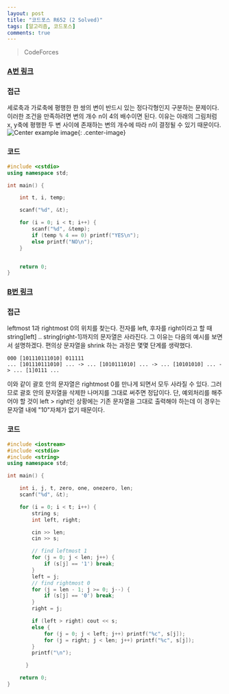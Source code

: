 ```yaml
---
layout: post
title: "코드포스 R652 (2 Solved)"
tags: [알고리즘, 코드포스]
comments: true
---
```


> CodeForces  

### [A번 링크](https://codeforces.com/contest/1369/problem/A)  

### 접근  
세로축과 가로축에 평행한 한 쌍의 변이 반드시 있는 정다각형인지 구분하는 문제이다. 이러한 조건을 만족하려면 변의 개수 n이 4의 배수이면 된다. 이유는 아래의 그림처럼 x, y축에 평행한 두 변 사이에 존재하는 변의 개수에 따라 n이 결정될 수 있기 때문이다.  
![Center example image](https://user-images.githubusercontent.com/35067611/86225343-109e9080-bbc5-11ea-8ee3-9c39eeb798e1.jpg "Center"){: .center-image}  

### 코드  
~~~c++
#include <cstdio>
using namespace std;

int main() {

    int t, i, temp;

    scanf("%d", &t);

    for (i = 0; i < t; i++) {
        scanf("%d", &temp);
        if (temp % 4 == 0) printf("YES\n");
        else printf("NO\n");
    }


    return 0;
}
~~~

### [B번 링크](https://codeforces.com/contest/1369/problem/B)  

### 접근  
leftmost 1과 rightmost 0의 위치를 찾는다. 전자를 left, 후자를 right이라고 할 때 string[left] .. string[right-1]까지의 문자열은 사라진다. 그 이유는 다음의 예시를 보면서 설명하겠다. 편의상 문자열을 shrink 하는 과정은 몇몇 단계를 생략했다.  
~~~
000 [101110111010] 011111
... [101110111010] ... -> ... [1010111010] ... -> ... [10101010] ... -> ... [1]0111 ...
~~~
이와 같이 괄호 안의 문자열은 rightmost 0를 만나게 되면서 모두 사라질 수 있다. 그러므로 괄호 안의 문자열을 삭제한 나머지를 그대로 써주면 정답이다. 단, 예외처리를 해주어야 할 것이 left > right인 상황에는 기존 문자열을 그대로 출력해야 하는데 이 경우는 문자열 내에 "10"자체가 없기 때문이다.  

### 코드  
~~~c++
#include <iostream>
#include <cstdio>
#include <string>
using namespace std;

int main() {

    int i, j, t, zero, one, onezero, len;
    scanf("%d", &t);

    for (i = 0; i < t; i++) {
        string s;
        int left, right;

        cin >> len;
        cin >> s;

        // find leftmost 1
        for (j = 0; j < len; j++) {
            if (s[j] == '1') break;
        }
        left = j;
        // find rightmost 0
        for (j = len - 1; j >= 0; j--) {
            if (s[j] == '0') break;
        }
        right = j;

        if (left > right) cout << s;
        else {
            for (j = 0; j < left; j++) printf("%c", s[j]);
            for (j = right; j < len; j++) printf("%c", s[j]);
        }
        printf("\n");

      }

    return 0;
}
~~~

